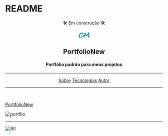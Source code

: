 
# README

<div align ="center">
🛠️ Em construção 🛠️

  ![Logo](./icones/cm.png)

  ## PortfolioNew
</div>

<div align="center">

 #### Portfólio padrão para meus projetos
</div>

---

<p align="center">  
    <a href="#sobre">Sobre</a>
    <a href="#Tecnologias">Tecnologias</a>
    <a href="#autor">Autor</a>
</p>

---
<br>



<a href="https://messiashub.github.io/PortifolioNew/" target="_blank" rel="noopener noreferrer">PortifolioNew</a>

![portflio](https://user-images.githubusercontent.com/71287461/133514475-34b19ff0-4159-4a72-9b18-3e1168e22a6b.png)
***


![Alt](./icones/Portfolio.gif)


